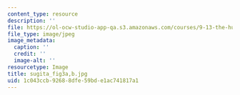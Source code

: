 ```yaml
---
content_type: resource
description: ''
file: https://ol-ocw-studio-app-qa.s3.amazonaws.com/courses/9-13-the-human-brain-spring-2019/1c043ccb92688dfe59bde1ac741817a1_sugita_fig3a-b.jpg
file_type: image/jpeg
image_metadata:
  caption: ''
  credit: ''
  image-alt: ''
resourcetype: Image
title: sugita_fig3a,b.jpg
uid: 1c043ccb-9268-8dfe-59bd-e1ac741817a1
---
```

